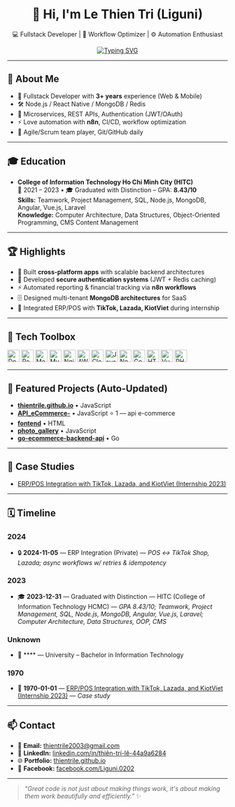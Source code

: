 <!-- Profile README (auto-updated) -->

<div align="center">

# 👋 Hi, I'm **Le Thien Tri** (Liguni)  
💻 Fullstack Developer | 🚀 Workflow Optimizer | ⚙️ Automation Enthusiast  

[![Typing SVG](https://readme-typing-svg.demolab.com?pause=1200&width=520&lines=Building+Scalable+%26+Beautiful+Apps;Node.js+%2B+React+Native+%2B+MongoDB;Turning+Ideas+Into+Impactful+Solutions)](https://git.io/typing-svg)

</div>

---

## 🧭 About Me
- 💼 Fullstack Developer with **3+ years** experience (Web & Mobile)
- 🛠 Node.js / React Native / MongoDB / Redis
- 🧩 Microservices, REST APIs, Authentication (JWT/OAuth)
- ⚡ Love automation with **n8n**, CI/CD, workflow optimization
- 🤝 Agile/Scrum team player, Git/GitHub daily

---
## 🎓 Education

- **College of Information Technology Ho Chi Minh City (HITC)**  
  📅 2021 – 2023 • 🎓 Graduated with Distinction – GPA: **8.43/10**  
  **Skills:** Teamwork, Project Management, SQL, Node.js, MongoDB, Angular, Vue.js, Laravel  
  **Knowledge:** Computer Architecture, Data Structures, Object-Oriented Programming, CMS Content Management


---

## 🏆 Highlights
- 🚀 Built **cross-platform apps** with scalable backend architectures
- 🔐 Developed **secure authentication systems** (JWT + Redis caching)
- ⚡ Automated reporting & financial tracking via **n8n workflows**
- 🗄 Designed multi-tenant **MongoDB architectures** for SaaS
- 🤝 Integrated ERP/POS with **TikTok, Lazada, KiotViet** during internship

---

## 🧰 Tech Toolbox
<!--TECH_TOOLBOX:START-->
<p>
  <img height="28" src="https://cdn.jsdelivr.net/gh/devicons/devicon/icons/docker/docker-original.svg" alt="Docker" title="Docker" />
  <img height="28" src="https://cdn.jsdelivr.net/gh/devicons/devicon/icons/redis/redis-original.svg" alt="Redis" title="Redis" />
  <img height="28" src="https://cdn.jsdelivr.net/gh/devicons/devicon/icons/mongodb/mongodb-original.svg" alt="MongoDB" title="MongoDB" />
  <img height="28" src="https://cdn.jsdelivr.net/gh/devicons/devicon/icons/mysql/mysql-original.svg" alt="MySQL" title="MySQL" />
  <img height="28" src="https://cdn.jsdelivr.net/gh/devicons/devicon/icons/nginx/nginx-original.svg" alt="Nginx" title="Nginx" />
  <img height="28" src="https://cdn.jsdelivr.net/gh/devicons/devicon/icons/amazonwebservices/amazonwebservices-original-wordmark.svg" alt="AWS" title="AWS" />
  <img height="28" src="https://cdn.jsdelivr.net/gh/devicons/devicon/icons/cloudinary/cloudinary-original.svg" alt="Cloudinary" title="Cloudinary" />
  <img height="28" src="https://cdn.jsdelivr.net/gh/devicons/devicon/icons/javascript/javascript-original.svg" alt="JavaScript" title="JavaScript" />
  <img height="28" src="https://cdn.jsdelivr.net/gh/devicons/devicon/icons/nodejs/nodejs-original.svg" alt="Node.js" title="Node.js" />
  <img height="28" src="https://cdn.jsdelivr.net/gh/devicons/devicon/icons/go/go-original.svg" alt="Go" title="Go" />
  <img height="28" src="https://cdn.jsdelivr.net/gh/devicons/devicon/icons/html5/html5-original.svg" alt="HTML" title="HTML" />
  <img height="28" src="https://cdn.jsdelivr.net/gh/devicons/devicon/icons/vuejs/vuejs-original.svg" alt="Vue" title="Vue" />
  <img height="28" src="https://cdn.jsdelivr.net/gh/devicons/devicon/icons/php/php-original.svg" alt="PHP" title="PHP" />
</p>
<!--TECH_TOOLBOX:END-->

---

## 📝 Featured Projects (Auto-Updated)
<!--FEATURED_PROJECTS:START-->
- **[thientrile.github.io](https://github.com/thientrile/thientrile.github.io)** • JavaScript
- **[API_eCommerce-](https://github.com/thientrile/API_eCommerce-)** • JavaScript ⭐ 1 — api e-commerce 
- **[fontend](https://github.com/thientrile/fontend)** • HTML
- **[photo_gallery](https://github.com/thientrile/photo_gallery)** • JavaScript
- **[go-ecommerce-backend-api](https://github.com/thientrile/go-ecommerce-backend-api)** • Go
<!--FEATURED_PROJECTS:END-->

---

## 🧪 Case Studies
<!--CASE_STUDIES:START-->
- [ERP/POS Integration with TikTok, Lazada, and KiotViet (Internship 2023)](./case-studies/2023-erp-pos-tiktok-lazada-kiotviet.md)
<!--CASE_STUDIES:END-->

---

## 🗓️ Timeline
<!--TIMELINE:START-->
### 2024
- 🔒 **2024-11-05** — ERP Integration (Private) — _POS ↔ TikTok Shop, Lazada; async workflows w/ retries & idempotency_

### 2023
- 🎓 **2023-12-31** — Graduated with Distinction — HITC (College of Information Technology HCMC) — _GPA 8.43/10; Teamwork, Project Management, SQL, Node.js, MongoDB, Angular, Vue.js, Laravel; Computer Architecture, Data Structures, OOP, CMS_

### Unknown
- 🧩 **** — University – Bachelor in Information Technology

### 1970
- 📄 **1970-01-01** — [ERP/POS Integration with TikTok, Lazada, and KiotViet (Internship 2023)](./case-studies/2023-erp-pos-tiktok-lazada-kiotviet.md) — _Case study_
<!--TIMELINE:END-->

---

## 📫 Contact
- 📧 **Email:** thientrile2003@gmail.com
- 💼 **LinkedIn:** [linkedin.com/in/thiên-trí-lê-44a9a6284](https://www.linkedin.com/in/thiên-trí-lê-44a9a6284/)
- 🌐 **Portfolio:** [thientrile.github.io](https://thientrile.github.io)
- 📱 **Facebook:** [facebook.com/Liguni.0202](https://www.facebook.com/Liguni.0202)

---

> *"Great code is not just about making things work, it's about making them work beautifully and efficiently."* ✨
